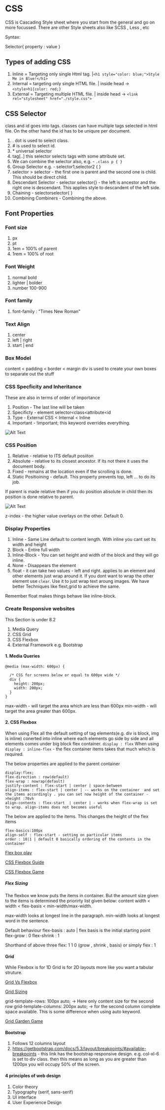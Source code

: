 # CSS

CSS is Cascading Style sheet where you start from the general and go on more focussed.
There are other Style sheets also like SCSS , Less , etc

Syntax:

Selector{
property : value
}

## Types of adding CSS

1. Inline = Targeting only single Html tag. |`<h1 style="color: blue;">Style Me in Blue!</h1>`
2. Internal = targeting only single HTML file. | inside head ->   `<style>h1{color: red;}`
3. External = Targeting multiple HTML file. | inside head -> `<link rel="stylesheet" href="./style.css">`

## CSS Selector

class and id goes into tags. classes can have multiple tags selected in html file. On the other hand the id has to be uniqure per document.
1. . dot is used to select class. 
2. \# is used to select id.
3. \* universal selector
4. tag[..] this selector selects tags with some attribute set.
5. We can combine the selector also, e.g. - `.class p { } `
6. Group Selector e.g. - selector1,selector2 { }
7. selector > selector - the first one is parent and the second one is child. This should be direct child.
8. Descendant Selector - selector selector{} - the left is ancestor and the right one is descendant. This applies style to descandent of the left side.
9. Chaining - selectorselector{ }
10. Combining Combiners - Combining the above.

## Font Properties

### Font size
1. px
2. pt
3. 1em = 100% of parent
4. 1rem = 100% of root

### Font Weight
1. normal bold
2. lighter | bolder
3. number 100-900

### Font family
1. font-family : "Times New Roman"

### Text Align
1. center
2. left | right
3. start | end

### Box Model
content < padding < border < margin
div is used to create your own boxes to separate out the stuff

### CSS Specficity and Inheritance
These are also in terms of order of importance
1. Position - The last line will be taken 
2. Specificty - element selector<class<attribute<id
3. Type - External CSS < Internal < Inline
4. Important - !important; this keyword overrides everything.

![Alt Text](./assests/specifity.png)


### CSS Position
1. Relative - relative to ITS default posiiton
2. Absolute - relative to its closest ancestor. If its not there it uses the document body.
3. Fixed - remains at the location even if the scrolling is done.
4. Static Positioining - default. This property prevents top, left ... to do its job.

If parent is made relative then if you do position absolute in child then its position is done relative to parent.

![Alt Text](./assests/Position.jpg)

z-index - the higher value overlays on the other. Default 0.

### Display Properties
1. Inline - Same Line default to content length. With inline you cant set its width and height
2. Block - Entire full width
3. Inline-Block - You can set height and width of the block and they will go inline.
4. None - Disappears the element
5. float - it can take two values - left and right. applies to an element and other elements just wrap around it. If you dont want to wrap the other element use `clear`.
Use it to just wrap text aroung images. We have better Techniques like flext,grid to achieve the same.

Remember float makes things behave like inline-block.

### Create Responsive websites
This Section is under 8.2
1. Media Query
2. CSS Grid
3. CSS Flexbox
4. External Framework e.g. Bootstrap


#### 1. Media Queries

    @media (max-width: 600px) {

      /* CSS for screens below or equal to 600px wide */
      div {
        height: 200px;
        width: 200px;
      }
    }

max-width -  will target the area which are less than 600px
min-width -  will target the area greater than 600px.


#### 2. CSS Flexbox

When using Flex all the default setting of tag elements(e.g. div is block, img is inline) conerted into inline where each elements go side by side and all elements comes under big block flex container.
`display : flex`
When using
`display : inline-flex` -  the flex container items takes that much which is required.

The below properties are applied to the parent container
```
display:flex;
flex-direction : row(default) 
flex-wrap : nowrap(default)
justify-content : flex-start | center | space-between
align-items : flex-start | center | -- works on the container  and set the items accordingly . you can set now height of the container ->height :70vh
align-contents : flex-start  | center | - works when flex-wrap is set to wrap. align-items does not becomes useful
```
The below are applied to the items. This changes the height of the flex items
```
flex-basics:100px 
align-self : flex-start - setting on particular items
order : 10|1 | default 0 basically ordering of the contents in the container
```
[Flex box play](https://appbrewery.github.io/flex-layout/)

[CSS Flexbox Guide](https://css-tricks.com/snippets/css/a-guide-to-flexbox/)

[CSS Flexbox Game](https://appbrewery.github.io/flexboxfroggy/)

##### Flex Sizing
The flexbox we know puts the items in container. But the amount size given to the items is determined the priorirty list given below:
content width < width < flex-basis < min-width/max-width.

max-width looks at longest line in the paragraph. min-width looks at longest word in the sentence.

Default behaviour
flex-basis : auto | flex basis is the initial starting point
flex-grow : 0
flex-shrink : 1

Shorthand of above three
flex: 1 1 0 (grow , shrink , basis) or simply flex : 1 


#### Grid

While Flexbox is for 1D Grid is for 2D layouts more like you want a tabular struture.

[Grid Vs Flexbox](https://appbrewery.github.io/grid-vs-flexbox/)

[Grid Sizing](https://appbrewery.github.io/grid-sizing/)

grid-template-rows: 100px auto;  -> Here only content size for the second row
grid-template-columns: 200px auto; -> for the second column complete space available.
This is some difference when using auto keyword.

[Grid Garden Game](https://appbrewery.github.io/gridgarden/)


#### Bootstrap

1. Follows 12 columns layout
2. https://getbootstrap.com/docs/5.3/layout/breakpoints/#available-breakpoints - this link has the bootstrap responsive design.
    e.g. col-xl-6 is set to div class. then this means as long as you are greater than 1200px you will occupy 50% of the screen.


#### 4 principles of web design
1. Color theory
2. Typography (serif, sans-serif)
3. UI interface
4. User Experience Design